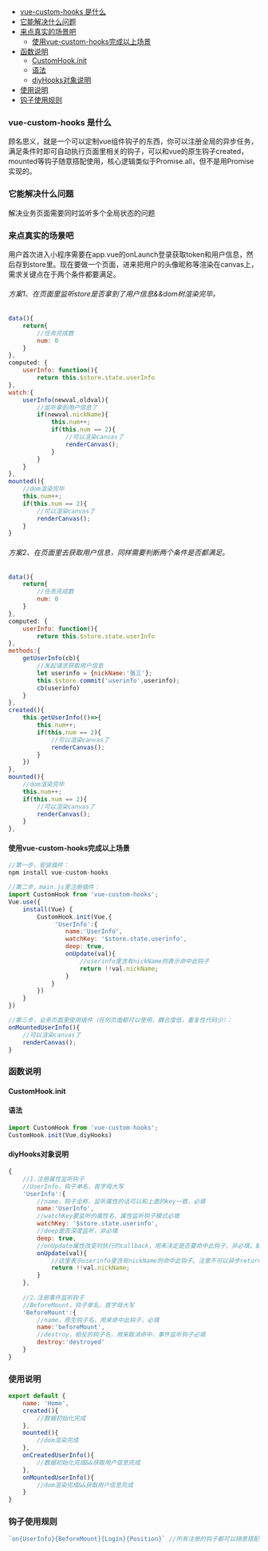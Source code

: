
- [vue-custom-hooks 是什么](#head1)
- [ 它能解决什么问题](#head2)
- [ 来点真实的场景吧](#head3)
    - [ 使用vue-custom-hooks完成以上场景](#head4)
- [ 函数说明](#head5)
    - [ CustomHook.init](#head6)
    - [ 语法](#head7)
    - [ diyHooks对象说明](#head8)
- [ 使用说明](#head9)
- [ 钩子使用规则](#head10)


### <span id="head1">vue-custom-hooks 是什么</span>
顾名思义，就是一个可以定制vue组件钩子的东西，你可以注册全局的异步任务，满足条件时即可自动执行页面里相关的钩子，可以和vue的原生钩子created，mounted等钩子随意搭配使用，核心逻辑类似于Promise.all，但不是用Promise实现的。

### <span id="head2"> 它能解决什么问题</span>
解决业务页面需要同时监听多个全局状态的问题

### <span id="head3"> 来点真实的场景吧</span>
用户首次进入小程序需要在app.vue的onLaunch登录获取token和用户信息，然后存到store里。现在要做一个页面，进来把用户的头像昵称等渲染在canvas上，需求关键点在于两个条件都要满足。

###### 方案1、在页面里监听store是否拿到了用户信息&&dom树渲染完毕。
```javascript
data(){
    return{
        //任务完成数
        num: 0
    }
},
computed: {
    userInfo: function(){
        return this.$store.state.userInfo
},
watch:{
    userInfo(newval,oldval){
        //监听拿到用户信息了
        if(newval.nickName){
            this.num++;
            if(this.num == 2){
                //可以渲染canvas了
                renderCanvas();
            }
        }
    }
},
mounted(){
    //dom渲染完毕
    this.num++;
    if(this.num == 2){
        //可以渲染canvas了
        renderCanvas();
    }
}
```

###### 方案2、在页面里去获取用户信息，同样需要判断两个条件是否都满足。
```javascript
data(){
    return{
        //任务完成数
        num: 0
    }
},
computed: {
    userInfo: function(){
        return this.$store.state.userInfo
},
methods:{
    getUserInfo(cb){
        //发起请求获取用户信息
        let userinfo = {nickName:'张三'};
        this.$store.commit('userinfo',userinfo);
        cb(userinfo)
    }
},
created(){
    this.getUserInfo(()=>{
        this.num++;
        if(this.num == 2){
            //可以渲染canvas了
            renderCanvas();
        }
    })
},
mounted(){
    //dom渲染完毕
    this.num++;
    if(this.num == 2){
        //可以渲染canvas了
        renderCanvas();
    }
},
```

#### <span id="head4"> 使用vue-custom-hooks完成以上场景</span>
```javascript
//第一步，安装插件：
npm install vue-custom-hooks

//第二步，main.js里注册插件：
import CustomHook from 'vue-custom-hooks';
Vue.use({
    install(Vue) {
        CustomHook.init(Vue,{
             'UserInfo':{
                name:'UserInfo',
                watchKey: '$store.state.userinfo',
                deep: true,
                onUpdate(val){
                    //userinfo里含有nickName则表示命中此钩子
                    return !!val.nickName;
                }
            }
        })
    }
})

//第三步，业务页面里使用插件（任何页面都可以使用，耦合度低，重复性代码少）：
onMountedUserInfo(){
    //可以渲染canvas了
    renderCanvas();
}

```

### <span id="head5"> 函数说明</span>
#### <span id="head6"> CustomHook.init</span>

#### <span id="head7"> 语法</span>
````javascript
import CustomHook from 'vue-custom-hooks';
CustomHook.init(Vue,diyHooks)
````

#### <span id="head8"> diyHooks对象说明</span>
````javascript
{
    //1.注册属性监听钩子
    //UserInfo，钩子单名，首字母大写
    'UserInfo':{
        //name，钩子全称，监听属性的话可以和上面的key一致，必填
        name:'UserInfo',
        //watchKey要监听的属性名，属性监听钩子模式必填
        watchKey: '$store.state.userinfo',
        //deep是否深度监听，非必填
        deep: true,
        //onUpdate属性改变时执行的callback，用来决定是否要命中此钩子，非必填，缺省值相当于返回了!!val
        onUpdate(val){
            //这里表示userinfo里含有nickName则命中此钩子。注意不可以异步return
            return !!val.nickName;
        }
    },
    
    //2.注册事件监听钩子
    //BeforeMount，钩子单名，首字母大写
    'BeforeMount':{
        //name，原生钩子名，用来命中此钩子，必填
        name:'beforeMount',
        //destroy，相反的钩子名，用来取消命中，事件监听钩子必填
        destroy:'destroyed'
    }
}
````

### <span id="head9"> 使用说明</span>
````javascript
export default {
    name: 'Home',
    created(){
        //数据初始化完成
    },
    mounted(){
        //dom渲染完成
    },
    onCreatedUserInfo(){
        //数据初始化完成&&获取用户信息完成
    },
    onMountedUserInfo(){
        //dom渲染完成&&获取用户信息完成
    }
}
````

### <span id="head10"> 钩子使用规则</span>
````javascript
`on{UserInfo}{BeforeMount}{Login}{Position}` //所有注册的钩子都可以随意搭配，声明的顺序不影响钩子执行
````

